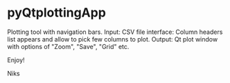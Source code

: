 # pyQtplottingApp

Plotting tool with navigation bars. 
Input: CSV file
interface: Column headers list appears and allow to pick few columns to plot.
Output: Qt plot window with options of "Zoom", "Save", "Grid" etc.

Enjoy!

Niks
